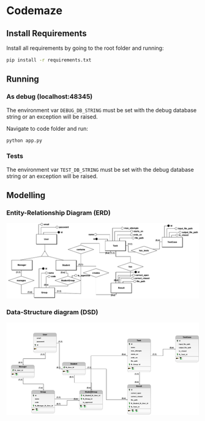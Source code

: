 # Codemaze

## Install Requirements

Install all requirements by going to the root folder and running:

```bash
pip install -r requirements.txt
```

## Running

### As debug (localhost:48345)

The environment var `DEBUG_DB_STRING` must be set with the debug database string or an exception will be raised.

Navigate to code folder and run:

```bash
python app.py
```

### Tests

The environment var `TEST_DB_STRING` must be set with the debug database string or an exception will be raised.

## Modelling

### Entity-Relationship Diagram (ERD)

![entity-relationship](./metadata/diagrama.png)

### Data-Structure diagram (DSD)

![data-structure](./metadata/logico.png)
